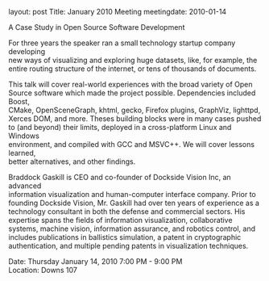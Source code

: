 layout: post
Title: January 2010 Meeting
meetingdate: 2010-01-14

A Case Study in Open Source Software Development                               
                                                                             
For three years the speaker ran a small technology startup company developing  
new ways of visualizing and exploring huge datasets, like, for example, the    
entire routing structure of the internet, or tens of thousands of documents.   
                                                                             
This talk will cover real-world experiences with the broad variety of Open     
Source software which made the project possible. Dependencies included Boost,  
CMake, OpenSceneGraph, khtml, gecko, Firefox plugins, GraphViz, lighttpd,      
Xerces DOM, and more. Theses building blocks were in many cases pushed to (and 
beyond) their limits, deployed in a cross-platform Linux and Windows           
environment, and compiled with GCC and MSVC++. We will cover lessons learned,  
better alternatives, and other findings.                                       
                                                                             
Braddock Gaskill is CEO and co-founder of Dockside Vision Inc, an advanced     
information visualization and human-computer interface company. Prior to       
founding Dockside Vision, Mr. Gaskill had over ten years of experience as a    
technology consultant in both the defense and commercial sectors. His          
expertise spans the fields of information visualization, collaborative         
systems, machine vision, information assurance, and robotics control, and      
includes publications in ballistics simulation, a patent in cryptographic      
authentication, and multiple pending patents in visualization techniques.      
                                                                             
Date: Thursday January 14, 2010 7:00 PM - 9:00 PM                                
Location: Downs 107                                         
